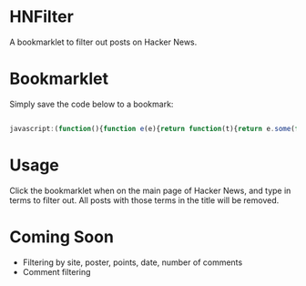 # HNFilter

A bookmarklet to filter out posts on Hacker News.

# Bookmarklet
Simply save the code below to a bookmark:
```javascript

javascript:(function(){function e(e){return function(t){return e.some(function(e){return t.contains(e)})}}function t(e){var t=document.querySelectorAll(".title a");if(t.length===0)return;var n=t[0].parentNode.parentNode.parentNode;for(var r=0;r<t.length-1;r++){var i=t[r];var s=i.innerHTML;var o=i.href;var u=false;if(e(s)){n.removeChild(i.parentNode.parentNode.nextSibling);n.removeChild(i.parentNode.parentNode.nextSibling);n.removeChild(i.parentNode.parentNode)}}t=document.querySelectorAll(".title a");for(var a=0;a<t.length-1;a++){t[a].parentNode.parentNode.firstChild.innerHTML=a+1+"."}}if(!("contains"in String.prototype))String.prototype.contains=function(e,t){return-1!==String.prototype.indexOf.call(this,e,t)};t(e(window.prompt("List keywords to filter out, separated by commas:","").split(",")))})();

```

# Usage
Click the bookmarklet when on the main page of Hacker News, and type in terms to
filter out. All posts with those terms in the title will be removed.

# Coming Soon
* Filtering by site, poster, points, date, number of comments
* Comment filtering